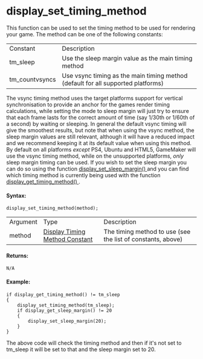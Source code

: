 # display_set_timing_method

This function can be used to set the timing method to be used for
rendering your game. The method can be one of the following constants:

|                  |                                                                                  |
|------------------|----------------------------------------------------------------------------------|
| Constant         | Description                                                                      |
|  tm_sleep        | Use the sleep margin value as the main timing method                             |
|  tm_countvsyncs  | Use vsync timing as the main timing method (default for all supported platforms) |

The vsync timing method uses the target platforms support for vertical
synchronisation to provide an anchor for the games render timing
calculations, while setting the mode to sleep margin will just try to
ensure that each frame lasts for the correct amount of time (say 1/30th
or 1/60th of a second) by waiting or sleeping. In general the default
vsync timing will give the smoothest results, but note that when using
the vsync method, the sleep margin values are still relevant, although
it will have a reduced impact and we recommend keeping it at its default
value when using this method. By default on all platforms *except* PS4,
Ubuntu and HTML5, GameMaker will use the vsync timing method, while on
the unsupported platforms, *only* sleep margin timing can be used. If
you wish to set the sleep margin you can do so using the function [
display_set_sleep_margin() ](display_set_sleep_margin) and you can
find which timing method is currently being used with the function [
display_get_timing_method() ](display_get_timing_method) .

#### Syntax:

``` gml
display_set_timing_method(method);
```

|          |                                                                                                                                    |                                                             |
|----------|------------------------------------------------------------------------------------------------------------------------------------|-------------------------------------------------------------|
| Argument | Type                                                                                                                               | Description                                                 |
| method   |  [Display Timing Method Constant](../../../../GameMaker_Language/GML_Reference/Cameras_And_Display/display_get_timing_method)  | The timing method to use (see the list of constants, above) |

#### Returns:

``` gml
N/A
```

#### Example:

``` gml
if display_get_timing_method() != tm_sleep
{
    display_set_timing_method(tm_sleep);
    if display_get_sleep_margin() != 20
    {
        display_set_sleep_margin(20);
    }
}
```

The above code will check the timing method and then if it's not set to
tm_sleep it will be set to that and the sleep margin set to 20.
